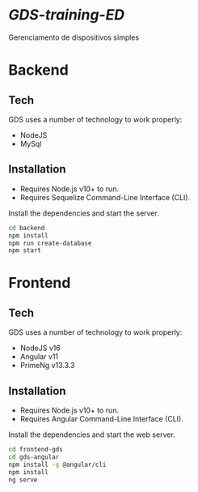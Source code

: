 # _GDS-training-ED_
Gerenciamento de dispositivos simples

# Backend

## Tech

GDS uses a number of technology to work properly:

- NodeJS
- MySql

## Installation

- Requires Node.js v10+ to run.
- Requires Sequelize Command-Line Interface (CLI). 

Install the dependencies and start the server.

```sh
cd backend
npm install
npm run create-database
npm start
```
# Frontend

## Tech

GDS uses a number of technology to work properly:

- NodeJS v16
- Angular v11
- PrimeNg v13.3.3

## Installation

- Requires Node.js v10+ to run.
- Requires Angular Command-Line Interface (CLI). 

Install the dependencies and start the web server.

```sh
cd frontend-gds
cd gds-angular
npm install -g @angular/cli
npm install
ng serve
```